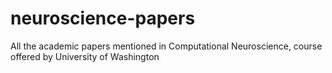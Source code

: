 # neuroscience-papers
All the academic papers mentioned in Computational Neuroscience, course offered by University of Washington
